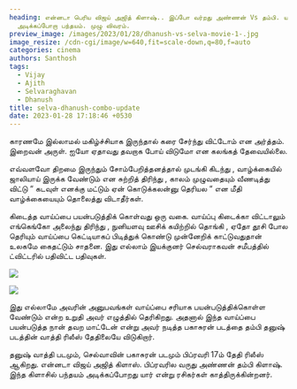 ```yaml
---
heading: என்னடா பெரிய விஜய் அஜித் கிளாஷ்.. இப்போ வர்றது அண்ணன் Vs தம்பி. யார்
  அடிக்கப்போறா பந்தயம். முழு விவரம்.
preview_image: /images/2023/01/28/dhanush-vs-selva-movie-1-.jpg
image_resize: /cdn-cgi/image/w=640,fit=scale-down,q=80,f=auto
categories: cinema
authors: Santhosh
tags:
  - Vijay
  - Ajith
  - Selvaraghavan
  - Dhanush
title: selva-dhanush-combo-update
date: 2023-01-28 17:18:46 +0530
---
```



காரணமே இல்லாமல் மகிழ்ச்சியாக இருந்தால் கரை சேர்ந்து விட்டோம் என அர்த்தம். இறைவன் அருள். ஐயோ ஏதாவது தவறாக போய் விடுமோ என கலங்கத் தேவையில்லை. 

எவ்வளவோ திறமை இருந்தும் சோம்பேறித்தனத்தால் முடங்கி கிடந்து , வாழ்க்கையில் ஜாலியாய் இருக்க வேண்டும் என சுற்றித் திரிந்து , காலம் முழுவதையும் வீணடித்து விட்டு “ கடவுள் எனக்கு மட்டும் ஏன் கொடுக்கலன்னு தெரியல “ என மீதி வாழ்க்கையையும் தொலைத்து விடாதீர்கள்.

கிடைத்த வாய்ப்பை பயன்படுத்திக் கொள்வது ஒரு வகை. வாய்ப்பு கிடைக்கா விட்டாலும் எங்கெங்கோ அலைந்து திரிந்து , நுனியளவு ஊசிக் கயிற்றில் தொங்கி , ஏதோ தூசி போல தெரியும் வாய்ப்பை கெட்டியாகப் பிடித்துக் கொண்டு முன்னேறிக் காட்டுவதுதான் உலகமே கைதட்டும் சாதனை. இது எல்லாம் இயக்குனர் செல்வராகவன் சமீபத்தில் ட்விட்டரில் பதிவிட்ட பதிவுகள்.

![](/images/2023/01/28/dhanush-vs-selva-movie-3-.jpg)

![](/images/2023/01/28/dhanush-vs-selva-movie-2-.jpg)

இது எல்லாமே அவரின் அனுபவங்கள் வாய்ப்பை சரியாக பயன்படுத்திக்கொள்ள வேண்டும் என்ற உறுதி அவர் எழுத்தில் தெரிகிறது. அதனால் இந்த வாய்ப்பை பயன்படுத்த நான் தவற மாட்டேன் என்று அவர் நடித்த பகாசுரன் படத்தை தம்பி தனுஷ்  படத்தின் வாத்தி ரிலீஸ் தேதிலையே விடுகிறார். 

தனுஷ் வாத்தி படமும், செல்வாவின் பகாசுரன் படமும் பிப்ரவரி 17ம் தேதி ரிலீஸ் ஆகிறது. என்னடா விஜய் அஜித் கிளாஸ். பிப்ரவரில வருது அண்ணன் தம்பி கிளாஷ். இந்த கிளாசில் பந்தயம் அடிக்கப்போறது யார் என்று ரசிகர்கள் காத்திருக்கின்றனர்.